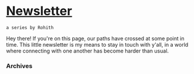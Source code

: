 # <big> [Newsletter](https://rohithslog.github.io) </big>

`a series by Rohith`



Hey there! If you're on this page, our paths have crossed at some point in time. This little newsletter is my means to stay in touch with y'all, in a world where connecting with one another has become harder than usual. 



### Archives



